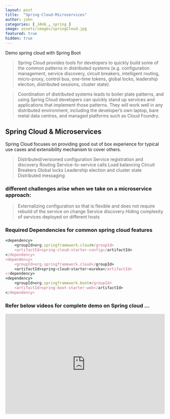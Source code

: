 ```yaml
---
layout: post
title:  "Spring-Cloud-Microservices"
author: john
categories: [_JAVA_,_spring ]
image: assets/images/springCloud.jpg
featured: true
hidden: true
---
```

Demo spring cloud with Spring Boot

> Spring Cloud provides tools for developers to quickly build some of the common patterns in distributed systems (e.g. configuration management, service discovery, circuit breakers, intelligent routing, micro-proxy, control bus, one-time tokens, global locks, leadership election, distributed sessions, cluster state). 

> Coordination of distributed systems leads to boiler plate patterns, and using Spring Cloud developers can quickly stand up services and applications that implement those patterns. They will work well in any distributed environment, including the developer’s own laptop, bare metal data centres, and managed platforms such as Cloud Foundry.

## Spring Cloud & Microservices

Spring Cloud focuses on providing good out of box experience for typical use cases and extensibility mechanism to cover others.

> Distributed/versioned configuration
> Service registration and discovery
> Routing
> Service-to-service calls
> Load balancing
> Circuit Breakers
> Global locks
> Leadership election and cluster state
> Distributed messaging

### different challenges arise when we take on a microservice approach:

> Externalizing configuration so that is flexible and does not require rebuild of the service on change
> Service discovery
> Hiding complexity of services deployed on different hosts

### Required Dependencies for common spring cloud features 

```ruby
<dependency>
    <groupId>org.springframework.cloud</groupId>
    <artifactId>spring-cloud-starter-config</artifactId>
</dependency>
<dependency>
    <groupId>org.springframework.cloud</groupId>
    <artifactId>spring-cloud-starter-eureka</artifactId>
</dependency>
<dependency>
    <groupId>org.springframework.boot</groupId>
    <artifactId>spring-boot-starter-web</artifactId>
</dependency>
```

### Refer below videos for complete demo on Spring cloud ...


<p><iframe width="100%" height="315" src="https://www.youtube.com/embed/TBM2NQlahTw" frameborder="0" allow="accelerometer; autoplay; encrypted-media; gyroscope; picture-in-picture" allowfullscreen></iframe></p>
